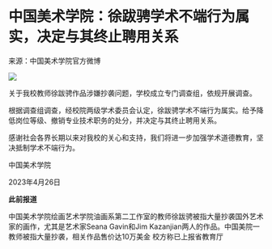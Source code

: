 # 中国美术学院：徐跋骋学术不端行为属实，决定与其终止聘用关系

来源：中国美术学院官方微博

![](https://inews.gtimg.com/om_bt/OimO1DtJwswKHX5Uv_8wtp_aip3eIzT6FyM6sq7jxxkg0AA/1000)

关于我校教师徐跋骋作品涉嫌抄袭问题，学校成立专门调查组，依规开展调查。

根据调查组调查，经校院两级学术委员会认定，徐跋骋学术不端行为属实。给予降低岗位等级、撤销专业技术职务的处分，并决定与其终止聘用关系。

感谢社会各界长期以来对我校的关心和支持，我们将进一步加强学术道德教育，坚决抵制学术不端行为。

中国美术学院

2023年4月26日

**此前报道**

中国美术学院绘画艺术学院油画系第二工作室的教师徐跋骋被指大量抄袭国外艺术家的画作，尤其是艺术家Seana Gavin和Jim
Kazanjian两人的作品。中国美院一教师被指大量抄袭，相关作品售价达10万美金 校方称已上报省教育厅

